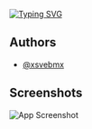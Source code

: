 [![Typing SVG](https://readme-typing-svg.demolab.com?font=Fira+Code&weight=200&size=30&pause=1000&color=F78787&background=FF000000&random=false&width=435&lines=Relax+Cloud)](https://github.com/xsvebmx/Relax-Cloud)
## Authors

- [@xsvebmx](https://www.github.com/xsvebmx) 



## Screenshots

![App Screenshot](https://via.placeholder.com/468x300?text=App+Screenshot+Here)
